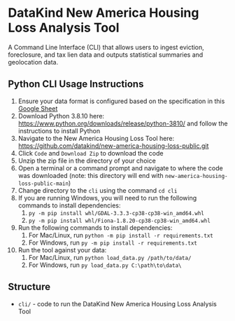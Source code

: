 # DataKind New America Housing Loss Analysis Tool #

A Command Line Interface (CLI) that allows users to ingest eviction, 
foreclosure, and tax lien data and outputs statistical summaries and 
geolocation data. 

## Python CLI Usage Instructions
1. Ensure your data format is configured based on the specification in this [Google Sheet](https://docs.google.com/spreadsheets/d/1WKxpcxZI_MMJJ5lqcwauhsuw3NBxwcG5/edit?usp=sharing&ouid=104702318722434350576&rtpof=true&sd=true)
2. Download Python 3.8.10 here: https://www.python.org/downloads/release/python-3810/ and follow the instructions to install Python
3. Navigate to the New America Housing Loss Tool here: https://github.com/datakind/new-america-housing-loss-public.git
4. Click `Code` and `Download Zip` to download the code
5. Unzip the zip file in the directory of your choice
6. Open a terminal or a command prompt and navigate to where the code was downloaded (note: this directory will end with `new-america-housing-loss-public-main`)
7. Change directory to the `cli` using the command `cd cli` 
8. If you are running Windows, you will need to run the following commands to install dependencies:
   1. `py -m pip install whl/GDAL-3.3.3-cp38-cp38-win_amd64.whl`
   2. `py -m pip install whl/Fiona-1.8.20-cp38-cp38-win_amd64.whl`
9. Run the following commands to install dependencies:
   1. For Mac/Linux, run `python -m pip install -r requirements.txt`
   2. For Windows, run `py -m pip install -r requirements.txt`
10. Run the tool against your data:
    1. For Mac/Linux, run `python load_data.py /path/to/data/`
    2. For Windows, run `py load_data.py C:\path\to\data\`

## Structure

* `cli/` - code to run the DataKind New America Housing Loss Analysis Tool
